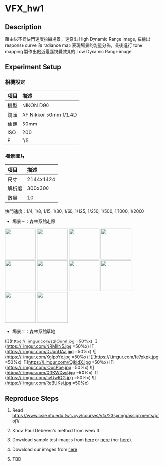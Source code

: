 # VFX_hw1

## Description 

藉由以不同快門速度拍攝場景，還原出 High Dynamic Range image, 描繪出 response curve 和 radiance map 表現場景的能量分佈，最後進行 tone mapping 製作出貼近電腦視覺效果的 Low Dynamic Range image.

## Experiment Setup

### 相機設定


| 項目 | 描述                  |
|:---- |:--------------------- |
| 機型 | NIKON D90             |
| 鏡頭 | AF Nikkor 50mm f/1.4D |
| 焦距 | 50mm                  |
| ISO  | 200                   |
| F    | f/5                   |


### 場景圖片
| 項目   | 描述      |
|:------ |:--------- |
| 尺寸   | 2144x1424 |
| 解析度 | 300x300   |
| 數量   | 10        |

快門速度：1/4, 1/8, 1/15, 1/30, 1/60, 1/125, 1/250, 1/500, 1/1000, 1/2000

* 場景ㄧ：森林系館走廊

<img src="https://i.imgur.com/XLaETY8.jpg" width="100px">
<img src="https://i.imgur.com/1JQbvj6.jpg" width="100px">
<img src="https://i.imgur.com/FnKLwuM.jpg" width="100px">
<img src="https://i.imgur.com/yMrpufi.jpg" width="100px">
<img src="https://i.imgur.com/VZohd2R.jpg" width="100px">
<img src="https://i.imgur.com/nUZw4cB.jpg" width="100px">
<img src="https://i.imgur.com/49007ct.jpg" width="100px">
<img src="https://i.imgur.com/t7IC58d.jpg" width="100px">
<img src="https://i.imgur.com/QMlfDZv.jpg" width="100px">
<img src="https://i.imgur.com/LtenHUO.jpg" width="100px">

* 場景二：森林系館草地

![](https://i.imgur.com/szIOumI.jpg =50%x)
![](https://i.imgur.com/NRMllN5.jpg =50%x)
![](https://i.imgur.com/OUunUAa.jpg =50%x)
![](https://i.imgur.com/XgIpoYx.jpg =50%x)
![](https://i.imgur.com/fe7pkpk.jpg =50%x)
![](https://i.imgur.com/rQjkIdX.jpg =50%x)
![](https://i.imgur.com/IOocPoe.jpg =50%x)
![](https://i.imgur.com/ORKWDzd.jpg =50%x)
![](https://i.imgur.com/nvUwIQG.jpg =50%x)
![](https://i.imgur.com/ReBUKsi.jpg =50%x)



## Reproduce Steps
1. Read https://www.csie.ntu.edu.tw/~cyy/courses/vfx/23spring/assignments/proj1/
2. Know Paul Debevec's method from week 3.
3. Download sample test images from [here](http://www.mpii.mpg.de/resources/hdr/calibration/exposures.tgz) or [here](http://www.debevec.org/Research/HDR/SourceImages/Memorial_SourceImages.zip) (hdr [here](http://www.debevec.org/Research/HDR/memorial.hdr)).

4. Download our images from [here]()
5. TBD
